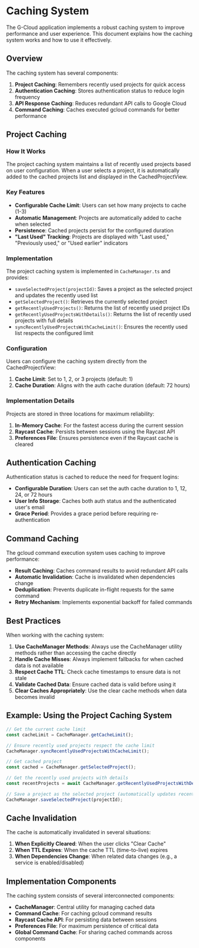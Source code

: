 # Caching System

The G-Cloud application implements a robust caching system to improve performance and user experience. This document explains how the caching system works and how to use it effectively.

## Overview

The caching system has several components:

1. **Project Caching**: Remembers recently used projects for quick access
2. **Authentication Caching**: Stores authentication status to reduce login frequency
3. **API Response Caching**: Reduces redundant API calls to Google Cloud
4. **Command Caching**: Caches executed gcloud commands for better performance

## Project Caching

### How It Works

The project caching system maintains a list of recently used projects based on user configuration. When a user selects a project, it is automatically added to the cached projects list and displayed in the CachedProjectView.

### Key Features

- **Configurable Cache Limit**: Users can set how many projects to cache (1-3)
- **Automatic Management**: Projects are automatically added to cache when selected
- **Persistence**: Cached projects persist for the configured duration
- **"Last Used" Tracking**: Projects are displayed with "Last used," "Previously used," or "Used earlier" indicators

### Implementation

The project caching system is implemented in `CacheManager.ts` and provides:

- `saveSelectedProject(projectId)`: Saves a project as the selected project and updates the recently used list
- `getSelectedProject()`: Retrieves the currently selected project
- `getRecentlyUsedProjects()`: Returns the list of recently used project IDs
- `getRecentlyUsedProjectsWithDetails()`: Returns the list of recently used projects with full details
- `syncRecentlyUsedProjectsWithCacheLimit()`: Ensures the recently used list respects the configured limit

### Configuration

Users can configure the caching system directly from the CachedProjectView:

1. **Cache Limit**: Set to 1, 2, or 3 projects (default: 1)
2. **Cache Duration**: Aligns with the auth cache duration (default: 72 hours)

### Implementation Details

Projects are stored in three locations for maximum reliability:

1. **In-Memory Cache**: For the fastest access during the current session
2. **Raycast Cache**: Persists between sessions using the Raycast API
3. **Preferences File**: Ensures persistence even if the Raycast cache is cleared

## Authentication Caching

Authentication status is cached to reduce the need for frequent logins:

- **Configurable Duration**: Users can set the auth cache duration to 1, 12, 24, or 72 hours
- **User Info Storage**: Caches both auth status and the authenticated user's email
- **Grace Period**: Provides a grace period before requiring re-authentication

## Command Caching

The gcloud command execution system uses caching to improve performance:

- **Result Caching**: Caches command results to avoid redundant API calls
- **Automatic Invalidation**: Cache is invalidated when dependencies change
- **Deduplication**: Prevents duplicate in-flight requests for the same command
- **Retry Mechanism**: Implements exponential backoff for failed commands

## Best Practices

When working with the caching system:

1. **Use CacheManager Methods**: Always use the CacheManager utility methods rather than accessing the cache directly
2. **Handle Cache Misses**: Always implement fallbacks for when cached data is not available
3. **Respect Cache TTL**: Check cache timestamps to ensure data is not stale
4. **Validate Cached Data**: Ensure cached data is valid before using it
5. **Clear Caches Appropriately**: Use the clear cache methods when data becomes invalid

## Example: Using the Project Caching System

```typescript
// Get the current cache limit
const cacheLimit = CacheManager.getCacheLimit();

// Ensure recently used projects respect the cache limit
CacheManager.syncRecentlyUsedProjectsWithCacheLimit();

// Get cached project
const cached = CacheManager.getSelectedProject();

// Get the recently used projects with details
const recentProjects = await CacheManager.getRecentlyUsedProjectsWithDetails(gcloudPath);

// Save a project as the selected project (automatically updates recently used list)
CacheManager.saveSelectedProject(projectId);
```

## Cache Invalidation

The cache is automatically invalidated in several situations:

1. **When Explicitly Cleared**: When the user clicks "Clear Cache"
2. **When TTL Expires**: When the cache TTL (time-to-live) expires
3. **When Dependencies Change**: When related data changes (e.g., a service is enabled/disabled)

## Implementation Components

The caching system consists of several interconnected components:

- **CacheManager**: Central utility for managing cached data
- **Command Cache**: For caching gcloud command results
- **Raycast Cache API**: For persisting data between sessions
- **Preferences File**: For maximum persistence of critical data
- **Global Command Cache**: For sharing cached commands across components 